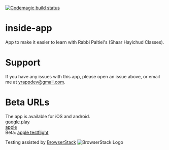 [![Codemagic build status](https://api.codemagic.io/apps/5db2f36c25dc3f3292d4f13c/5db2f36c25dc3f3292d4f13b/status_badge.svg)](https://codemagic.io/apps/5db2f36c25dc3f3292d4f13c/5db2f36c25dc3f3292d4f13b/latest_build)

# inside-app
App to make it easier to learn with Rabbi Paltiel's (Shaar Hayichud Classes).

# Support
If you have any issues with this app, please open an issue above, or email me at yrappdev@gmail.com.

# Beta URLs
The app is available for iOS and android.<br>
[google play](https://play.google.com/store/apps/details?id=org.yrappdev.shaar_hayichud)<br>
[apple](https://apps.apple.com/us/app/inside-chassidus/id1485498089)<br>
Beta: [apple testflight](https://testflight.apple.com/join/i9eR1Quy)

Testing assisted by [BrowserStack](https://www.browserstack.com/) ![BrowserStack Logo](https://raw.githubusercontent.com/yringler/inside-app/master/Browserstack-logo%402x.png)
